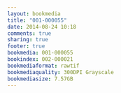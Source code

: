 ```yaml
---
layout: bookmedia
title: "001-000055"
date: 2014-08-24 10:18
comments: true
sharing: true
footer: true
bookmedia: 001-000055
bookindex: 002-000021
bookmediaformat: rawtif
bookmediaquality: 300DPI Grayscale
bookmediasize: 7.57GB
---
```

